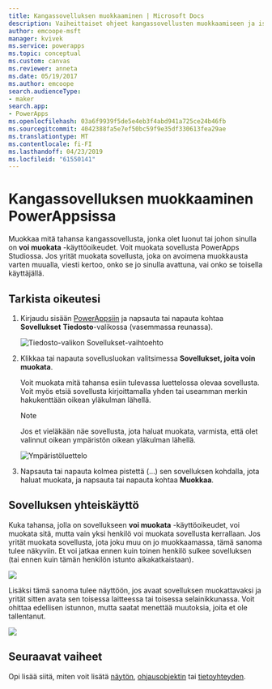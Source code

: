 ```yaml
---
title: Kangassovelluksen muokkaaminen | Microsoft Docs
description: Vaiheittaiset ohjeet kangassovellusten muokkaamiseen ja istunnon lukitustilanteisiin PowerAppsissa.
author: emcoope-msft
manager: kvivek
ms.service: powerapps
ms.topic: conceptual
ms.custom: canvas
ms.reviewer: anneta
ms.date: 05/19/2017
ms.author: emcoope
search.audienceType:
- maker
search.app:
- PowerApps
ms.openlocfilehash: 03a6f9939f5de5e4eb3f4abd941a725ce24b46fb
ms.sourcegitcommit: 4042388fa5e7ef50bc59f9e35df330613fea29ae
ms.translationtype: MT
ms.contentlocale: fi-FI
ms.lasthandoff: 04/23/2019
ms.locfileid: "61550141"
---
```

# <a name="edit-a-canvas-app-in-powerapps"></a>Kangassovelluksen muokkaaminen PowerAppsissa
Muokkaa mitä tahansa kangassovellusta, jonka olet luonut tai johon sinulla on **voi muokata** -käyttöoikeudet. Voit muokata sovellusta PowerApps Studiossa. Jos yrität muokata sovellusta, joka on avoimena muokkausta varten muualla, viesti kertoo, onko se jo sinulla avattuna, vai onko se toisella käyttäjällä.

## <a name="verify-your-permissions"></a>Tarkista oikeutesi
1. Kirjaudu sisään [PowerAppsiin](https://web.powerapps.com?utm_source=padocs&utm_medium=linkinadoc&utm_campaign=referralsfromdoc) ja napsauta tai napauta kohtaa **Sovellukset** **Tiedosto**-valikossa (vasemmassa reunassa).
   
    ![Tiedosto-valikon Sovellukset-vaihtoehto](./media/edit-app/file-apps.png)

2. Klikkaa tai napauta sovellusluokan valitsimessa **Sovellukset, joita voin muokata**.

    Voit muokata mitä tahansa esiin tulevassa luettelossa olevaa sovellusta. Voit myös etsiä sovellusta kirjoittamalla yhden tai useamman merkin hakukenttään oikean yläkulman lähellä.

    > [!NOTE]
    > Jos et vieläkään näe sovellusta, jota haluat muokata, varmista, että olet valinnut oikean ympäristön oikean yläkulman lähellä.
   
    ![Ympäristöluettelo](./media/edit-app/environment-list.png)

1. Napsauta tai napauta kolmea pistettä (...) sen sovelluksen kohdalla, jota haluat muokata, ja napsauta tai napauta kohtaa **Muokkaa**.

## <a name="collaborate-on-an-app"></a>Sovelluksen yhteiskäyttö
Kuka tahansa, jolla on sovellukseen **voi muokata** -käyttöoikeudet, voi muokata sitä, mutta vain yksi henkilö voi muokata sovellusta kerrallaan. Jos yrität muokata sovellusta, jota joku muu on jo muokkaamassa, tämä sanoma tulee näkyviin. Et voi jatkaa ennen kuin toinen henkilö sulkee sovelluksen (tai ennen kuin tämän henkilön istunto aikakatkaistaan).

![](./media/edit-app/applock-otheruser.png)

Lisäksi tämä sanoma tulee näyttöön, jos avaat sovelluksen muokattavaksi ja yrität sitten avata sen toisessa laitteessa tai toisessa selainikkunassa. Voit ohittaa edellisen istunnon, mutta saatat menettää muutoksia, joita et ole tallentanut.

![](./media/edit-app/applock-selfuser.png)

## <a name="next-steps"></a>Seuraavat vaiheet
Opi lisää siitä, miten voit lisätä [näytön](add-screen-context-variables.md), [ohjausobjektin](add-configure-controls.md) tai [tietoyhteyden](add-data-connection.md).

